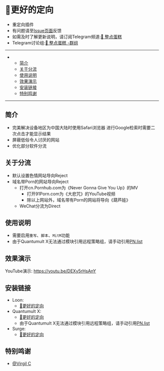 # 🎾更好的定向
  * 重定向插件
  * 有问题请至[Issue页面](https://github.com/DanielKipps/GoogleVC/issues)反馈
  * 如需及时了解更新说明，请订阅Telegram频道:[🍰 整点蛋糕](https://t.me/GetSomeCakeChannel)
  * Telegram讨论组:[🍰 整点蛋糕 -群组](https://t.me/GetSomeCake)

---

-
  - [简介](#简介)
  - [关于分流](#关于分流)
  - [使用说明](#使用说明)
  - [效果演示](#效果演示)
  - [安装链接](#安装链接)
  - [特别鸣谢](#特别鸣谢)

---
## 简介
  * 完美解决设备地区为中国大陆时使用Safari浏览器
    进行Google检索时需要二次点击才能显示结果
  * 屏蔽低俗令人讨厌的网站  
  * 优化部分软件分流  

## 关于分流
  * 默认设置色情网站导向Reject
  * 域名带Porn的网站导向Reject
    * 打开cn.Pornhub.com为《Never Gonna Give You Up》的MV
      * 打开91Porn.com为《大悲咒》的YouTube视频
       * 除以上网站外，域名带有Porn的网站将导向《葫芦娃》
    * WeChat分流为Direct 
  

## 使用说明
  * 需要启用`重写`、`脚本`、`MitM`功能
  * 由于Quantumult X无法通过模块引用远程策略组，请手动引用[PN.list](https://raw.githubusercontent.com/DanielKipps/GoogleVC/main/PN.list)

## 效果演示
YouTube演示: https://youtu.be/DEXy5rHsAnY


## 安装链接
  * Loon:
    * [🎾更好的定向](./Loon?raw=true "Loon")
  * Quantumult X:
    * [🎾更好的定向](./QuanX?raw=true "QuanX")
     * 由于Quantumult X无法通过模块引用远程策略组，请手动引用[PN.list](https://raw.githubusercontent.com/DanielKipps/GoogleVC/main/PN.list)
  * Surge:
    * [🎾更好的定向](./Surge?raw=true "Surge")

 


## 特别鸣谢
  * [@Virgil C](https://github.com/VirgilClyne)
